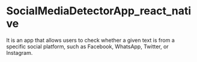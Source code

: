 # SocialMediaDetectorApp_react_native
It is an app that allows users to check whether a given text is from a specific social platform, such as Facebook, WhatsApp, Twitter, or Instagram.
